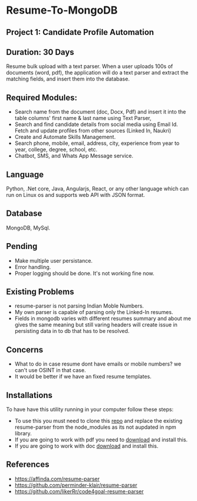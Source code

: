 # Resume-To-MongoDB

## Project 1: Candidate Profile Automation 
##  Duration: 30 Days
Resume bulk upload with a text parser. When a user uploads 100s of documents (word, pdf), the application will do a text parser and extract the matching fields, and insert them into the database.
##  Required Modules:
+ Search name from the document (doc, Docx, Pdf) and insert it into the table columns' first name & last name using Text Parser,
+ Search and find candidate details from social media using Email Id. Fetch and update profiles  from other sources (Linked In, Naukri)
+ Create and Automate Skills Management. 
+ Search phone, mobile, email, address, city, experience from year to year, college, degree, school, etc.
+ Chatbot, SMS, and Whats App Message service.
## Language
  Python, .Net core, Java, Angularjs, React, or any other language which can run on Linux os and supports web API with JSON format.
## Database
  MongoDB, MySql.

## Pending
- Make multiple user persistance.
- Error handling.
- Proper logging should be done. It's not working fine now.

## Existing Problems
- resume-parser is not parsing Indian Moble Numbers.
- My own parser is capable of parsing only the Linked-In resumes.
- Fields in mongodb varies with different resumes summary and about me gives the same meaning but still varing headers will create issue in persisting data in to db that has to be resolved.

## Concerns
- What to do in case resume dont have emails or mobile numbers? we can't use OSINT in that case.
- It would be better if we have an fixed resume templates.

## Installations
To have have this utility running in your computer follow these steps:

- To use this you must need to clone this [repo](https://github.com/perminder-klair/resume-parser.git) and replace the existing resume-parser from the node_modules as its not aupdated in npm library.
- If you are going to work with pdf you need to [download](http://www.xpdfreader.com/download.html) and install this.
- If you are going to work with doc [download](http://www.wagner.pp.ru/~vitus/software/catdoc/) and install this.

## References
- https://affinda.com/resume-parser
- https://github.com/perminder-klair/resume-parser
- https://github.com/likerRr/code4goal-resume-parser
